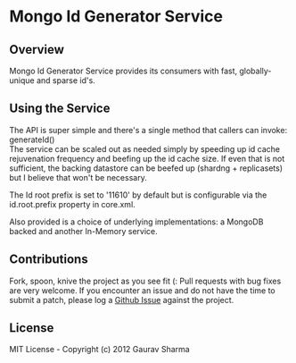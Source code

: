 # Mongo Id Generator Service

## Overview
Mongo Id Generator Service provides its consumers with fast, globally-unique and sparse id's.  

## Using the Service
The API is super simple and there's a single method that callers can invoke: generateId()  
The service can be scaled out as needed simply by speeding up id cache rejuvenation frequency and beefing up the id cache size. If even that is not sufficient, the backing datastore can be beefed up (shardng + replicasets) but I believe that won't be necessary.  

The Id root prefix is set to '11610' by default but is configurable via the id.root.prefix property in core.xml.  

Also provided is a choice of underlying implementations: a MongoDB backed and another In-Memory service.  

## Contributions
Fork, spoon, knive the project as you see fit (: Pull requests with bug fixes are very welcome. If you encounter an issue and do not have the time to submit a patch, please log a [Github Issue](https://github.com/gsharma/mongo-idgen-service/issues) against the project.

## License
MIT License - Copyright (c) 2012 Gaurav Sharma
